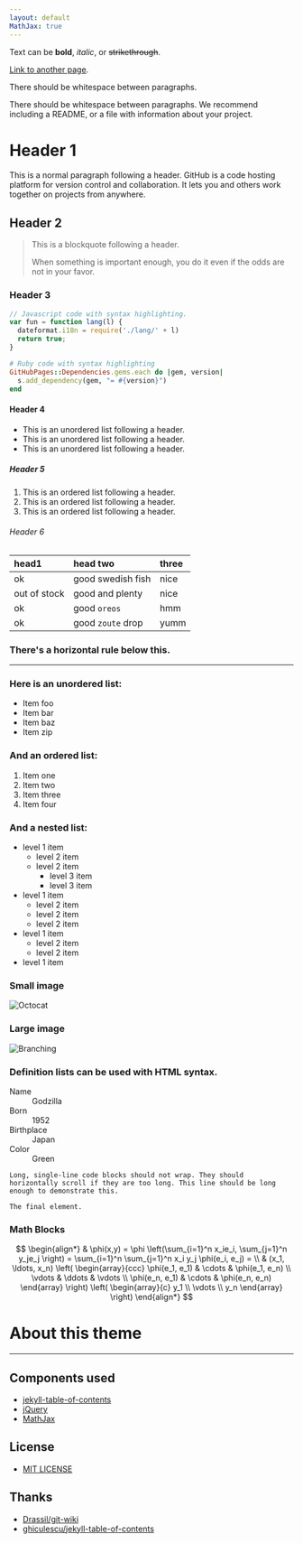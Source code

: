 ```yaml
---
layout: default
MathJax: true
---
```


Text can be **bold**, _italic_, or ~~strikethrough~~.

[Link to another page](./another-page.html).

There should be whitespace between paragraphs.

There should be whitespace between paragraphs. We recommend including a README, or a file with information about your project.

# Header 1

This is a normal paragraph following a header. GitHub is a code hosting platform for version control and collaboration. It lets you and others work together on projects from anywhere.

## Header 2

> This is a blockquote following a header.
>
> When something is important enough, you do it even if the odds are not in your favor.

### Header 3

```js
// Javascript code with syntax highlighting.
var fun = function lang(l) {
  dateformat.i18n = require('./lang/' + l)
  return true;
}
```

```ruby
# Ruby code with syntax highlighting
GitHubPages::Dependencies.gems.each do |gem, version|
  s.add_dependency(gem, "= #{version}")
end
```

#### Header 4

*   This is an unordered list following a header.
*   This is an unordered list following a header.
*   This is an unordered list following a header.

##### Header 5

1.  This is an ordered list following a header.
2.  This is an ordered list following a header.
3.  This is an ordered list following a header.

###### Header 6

| head1        | head two          | three |
|:-------------|:------------------|:------|
| ok           | good swedish fish | nice  |
| out of stock | good and plenty   | nice  |
| ok           | good `oreos`      | hmm   |
| ok           | good `zoute` drop | yumm  |

### There's a horizontal rule below this.

* * *

### Here is an unordered list:

*   Item foo
*   Item bar
*   Item baz
*   Item zip

### And an ordered list:

1.  Item one
1.  Item two
1.  Item three
1.  Item four

### And a nested list:

- level 1 item
  - level 2 item
  - level 2 item
    - level 3 item
    - level 3 item
- level 1 item
  - level 2 item
  - level 2 item
  - level 2 item
- level 1 item
  - level 2 item
  - level 2 item
- level 1 item

### Small image

![Octocat](https://assets-cdn.github.com/images/icons/emoji/octocat.png)

### Large image

![Branching](https://guides.github.com/activities/hello-world/branching.png)


### Definition lists can be used with HTML syntax.

<dl>
<dt>Name</dt>
<dd>Godzilla</dd>
<dt>Born</dt>
<dd>1952</dd>
<dt>Birthplace</dt>
<dd>Japan</dd>
<dt>Color</dt>
<dd>Green</dd>
</dl>

```
Long, single-line code blocks should not wrap. They should horizontally scroll if they are too long. This line should be long enough to demonstrate this.
```

```
The final element.
```

### Math Blocks

$$
\begin{align*}
  & \phi(x,y) = \phi \left(\sum_{i=1}^n x_ie_i, \sum_{j=1}^n y_je_j \right)
  = \sum_{i=1}^n \sum_{j=1}^n x_i y_j \phi(e_i, e_j) = \\
  & (x_1, \ldots, x_n) \left( \begin{array}{ccc}
      \phi(e_1, e_1) & \cdots & \phi(e_1, e_n) \\
      \vdots & \ddots & \vdots \\
      \phi(e_n, e_1) & \cdots & \phi(e_n, e_n)
    \end{array} \right)
  \left( \begin{array}{c}
      y_1 \\
      \vdots \\
      y_n
    \end{array} \right)
\end{align*}
$$

# About this theme

* * *

## Components used

- [jekyll-table-of-contents](https://github.com/ghiculescu/jekyll-table-of-contents)
- [jQuery](https://jquery.com/)
- [MathJax](https://www.mathjax.org/)

## License

- [MIT LICENSE](LICENSE)

## Thanks

- [Drassil/git-wiki](https://github.com/Drassil/git-wiki)
- [ghiculescu/jekyll-table-of-contents](https://github.com/ghiculescu/jekyll-table-of-contents)